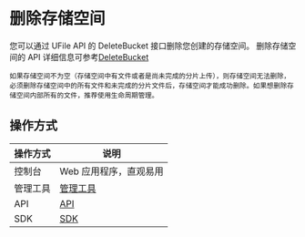 

# 删除存储空间

您可以通过 UFile API 的 DeleteBucket 接口删除您创建的存储空间。
删除存储空间的 API 详细信息可参考[DeleteBucket](https://docs.ucloud.cn/api/ufile-api/delete_bucket)

    如果存储空间不为空（存储空间中有文件或者是尚未完成的分片上传），则存储空间无法删除，必须删除存储空间中的所有文件和未完成的分片文件后，存储空间才能成功删除。如果想删除存储空间内部所有的文件，推荐使用生命周期管理。

## 操作方式
|操作方式    |说明 |
|--------- |--------------------------------------------------------------------------------------------------------------- |
|控制台  |Web 应用程序，直观易用 |
|管理工具  |[管理工具](ufile/tools/tools/tools_bcket) |
|API   |[API](https://docs.ucloud.cn/api/ufile-api/index) |
|SDK   |[SDK](ufile/tools/sdk) |
